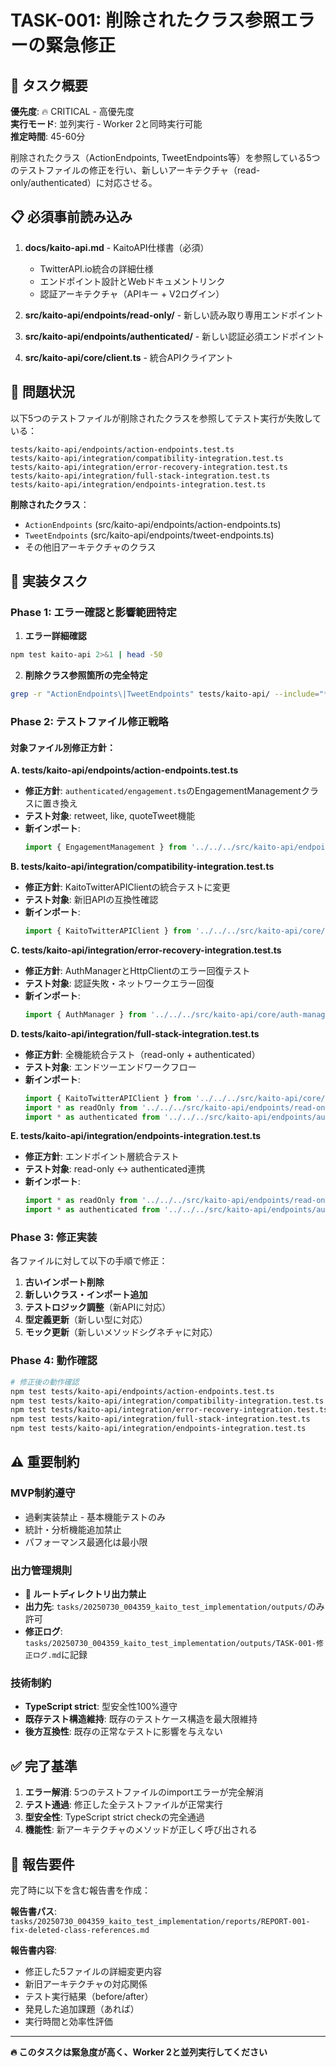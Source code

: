 # TASK-001: 削除されたクラス参照エラーの緊急修正

## 🎯 **タスク概要**

**優先度**: 🔥 CRITICAL - 高優先度  
**実行モード**: 並列実行 - Worker 2と同時実行可能  
**推定時間**: 45-60分  

削除されたクラス（ActionEndpoints, TweetEndpoints等）を参照している5つのテストファイルの修正を行い、新しいアーキテクチャ（read-only/authenticated）に対応させる。

## 📋 **必須事前読み込み**

1. **docs/kaito-api.md** - KaitoAPI仕様書（必須）
   - TwitterAPI.io統合の詳細仕様
   - エンドポイント設計とWebドキュメントリンク
   - 認証アーキテクチャ（APIキー + V2ログイン）

2. **src/kaito-api/endpoints/read-only/** - 新しい読み取り専用エンドポイント
3. **src/kaito-api/endpoints/authenticated/** - 新しい認証必須エンドポイント
4. **src/kaito-api/core/client.ts** - 統合APIクライアント

## 🚨 **問題状況**

以下5つのテストファイルが削除されたクラスを参照してテスト実行が失敗している：

```
tests/kaito-api/endpoints/action-endpoints.test.ts
tests/kaito-api/integration/compatibility-integration.test.ts  
tests/kaito-api/integration/error-recovery-integration.test.ts
tests/kaito-api/integration/full-stack-integration.test.ts
tests/kaito-api/integration/endpoints-integration.test.ts
```

**削除されたクラス**：
- `ActionEndpoints` (src/kaito-api/endpoints/action-endpoints.ts)
- `TweetEndpoints` (src/kaito-api/endpoints/tweet-endpoints.ts)
- その他旧アーキテクチャのクラス

## 🔧 **実装タスク**

### **Phase 1**: エラー確認と影響範囲特定

1. **エラー詳細確認**
```bash
npm test kaito-api 2>&1 | head -50
```

2. **削除クラス参照箇所の完全特定**
```bash
grep -r "ActionEndpoints\|TweetEndpoints" tests/kaito-api/ --include="*.test.ts"
```

### **Phase 2**: テストファイル修正戦略

#### **対象ファイル別修正方針**：

**A. tests/kaito-api/endpoints/action-endpoints.test.ts**
- **修正方針**: `authenticated/engagement.ts`のEngagementManagementクラスに置き換え
- **テスト対象**: retweet, like, quoteTweet機能
- **新インポート**: 
  ```typescript
  import { EngagementManagement } from '../../../src/kaito-api/endpoints/authenticated/engagement';
  ```

**B. tests/kaito-api/integration/compatibility-integration.test.ts**
- **修正方針**: KaitoTwitterAPIClientの統合テストに変更
- **テスト対象**: 新旧APIの互換性確認
- **新インポート**:
  ```typescript
  import { KaitoTwitterAPIClient } from '../../../src/kaito-api/core/client';
  ```

**C. tests/kaito-api/integration/error-recovery-integration.test.ts**  
- **修正方針**: AuthManagerとHttpClientのエラー回復テスト
- **テスト対象**: 認証失敗・ネットワークエラー回復
- **新インポート**:
  ```typescript
  import { AuthManager } from '../../../src/kaito-api/core/auth-manager';
  ```

**D. tests/kaito-api/integration/full-stack-integration.test.ts**
- **修正方針**: 全機能統合テスト（read-only + authenticated）
- **テスト対象**: エンドツーエンドワークフロー
- **新インポート**:
  ```typescript
  import { KaitoTwitterAPIClient } from '../../../src/kaito-api/core/client';
  import * as readOnly from '../../../src/kaito-api/endpoints/read-only';
  import * as authenticated from '../../../src/kaito-api/endpoints/authenticated';
  ```

**E. tests/kaito-api/integration/endpoints-integration.test.ts**
- **修正方針**: エンドポイント層統合テスト
- **テスト対象**: read-only ↔ authenticated連携
- **新インポート**:
  ```typescript
  import * as readOnly from '../../../src/kaito-api/endpoints/read-only';
  import * as authenticated from '../../../src/kaito-api/endpoints/authenticated';  
  ```

### **Phase 3**: 修正実装

各ファイルに対して以下の手順で修正：

1. **古いインポート削除**
2. **新しいクラス・インポート追加** 
3. **テストロジック調整**（新APIに対応）
4. **型定義更新**（新しい型に対応）
5. **モック更新**（新しいメソッドシグネチャに対応）

### **Phase 4**: 動作確認

```bash
# 修正後の動作確認
npm test tests/kaito-api/endpoints/action-endpoints.test.ts
npm test tests/kaito-api/integration/compatibility-integration.test.ts  
npm test tests/kaito-api/integration/error-recovery-integration.test.ts
npm test tests/kaito-api/integration/full-stack-integration.test.ts
npm test tests/kaito-api/integration/endpoints-integration.test.ts
```

## ⚠️ **重要制約**

### **MVP制約遵守**
- 過剰実装禁止 - 基本機能テストのみ
- 統計・分析機能追加禁止
- パフォーマンス最適化は最小限

### **出力管理規則**
- **🚫 ルートディレクトリ出力禁止**
- **出力先**: `tasks/20250730_004359_kaito_test_implementation/outputs/`のみ許可
- **修正ログ**: `tasks/20250730_004359_kaito_test_implementation/outputs/TASK-001-修正ログ.md`に記録

### **技術制約**
- **TypeScript strict**: 型安全性100%遵守
- **既存テスト構造維持**: 既存のテストケース構造を最大限維持
- **後方互換性**: 既存の正常なテストに影響を与えない

## ✅ **完了基準**

1. **エラー解消**: 5つのテストファイルのimportエラーが完全解消
2. **テスト通過**: 修正した全テストファイルが正常実行
3. **型安全性**: TypeScript strict checkの完全通過
4. **機能性**: 新アーキテクチャのメソッドが正しく呼び出される

## 📝 **報告要件**

完了時に以下を含む報告書を作成：

**報告書パス**: `tasks/20250730_004359_kaito_test_implementation/reports/REPORT-001-fix-deleted-class-references.md`

**報告書内容**:
- 修正した5ファイルの詳細変更内容
- 新旧アーキテクチャの対応関係
- テスト実行結果（before/after）
- 発見した追加課題（あれば）
- 実行時間と効率性評価

---
**🔥 このタスクは緊急度が高く、Worker 2と並列実行してください**